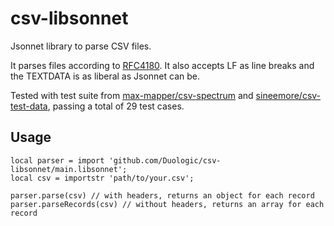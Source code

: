 # csv-libsonnet

Jsonnet library to parse CSV files.

It parses files according to [RFC4180](https://datatracker.ietf.org/doc/html/rfc4180). It also accepts LF as line breaks and the TEXTDATA is as liberal as Jsonnet can be.

Tested with test suite from [max-mapper/csv-spectrum](https://github.com/max-mapper/csv-spectrum) and [sineemore/csv-test-data](https://github.com/sineemore/csv-test-data), passing a total of 29 test cases.

## Usage

```jsonnet
local parser = import 'github.com/Duologic/csv-libsonnet/main.libsonnet';
local csv = importstr 'path/to/your.csv';

parser.parse(csv) // with headers, returns an object for each record
parser.parseRecords(csv) // without headers, returns an array for each record
```
